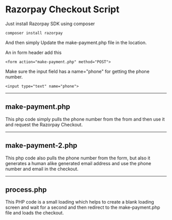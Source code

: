 # Razorpay Checkout Script

Just install Razorpay SDK using composer

```
composer install razorpay
```

And then simply Update the make-payment.php file in the location.

An in form header add this
```
<form action="make-payment.php" method="POST">
```

Make sure the input field has a name="phone" for getting the phone number.
```
<input type="text" name="phone">
```

-----------

## make-payment.php
This php code simply pulls the phone number from the from and then use it and request the Razorpay Checkout.

-----------

## make-payment-2.php
This php code also pulls the phone number from the form, but also it generates a human alike generated email address and use the phone number and email in the checkout.

-----------

## process.php
This PHP code is a small loading which helps to create a blank loading screen and wait for a second and then redirect to the make-payment.php file and loads the checkout.
